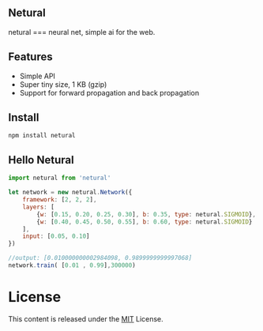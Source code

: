 ## Netural

netural === neural net, simple ai for the web.

## Features

* Simple API
* Super tiny size, 1 KB (gzip)
* Support for forward propagation and back propagation

## Install

```
npm install netural
```

## Hello Netural 

``` js
import netural from 'netural'

let network = new netural.Network({
    framework: [2, 2, 2],
    layers: [
        {w: [0.15, 0.20, 0.25, 0.30], b: 0.35, type: netural.SIGMOID},
        {w: [0.40, 0.45, 0.50, 0.55], b: 0.60, type: netural.SIGMOID}
    ],
    input: [0.05, 0.10]
})

//output: [0.010000000002984098, 0.9899999999997068]
network.train( [0.01 , 0.99],300000)
```

# License
This content is released under the [MIT](http://opensource.org/licenses/MIT) License.